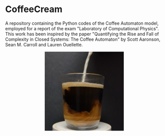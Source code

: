 # CoffeeCream
A repository containing the Python codes of the Coffee Automaton model, employed for a report of the exam "Laboratory of Computational Physics". This work has been inspired by the paper "Quantifying the Rise and Fall of Complexity in Closed Systems: The Coffee Automaton" by Scott Aaronson, Sean M. Carroll and Lauren Ouellette.

<p align="center">
  <img src="CoffeCreamPicture.png" alt="Coffee Cream Picture" width="50%">
</p>
